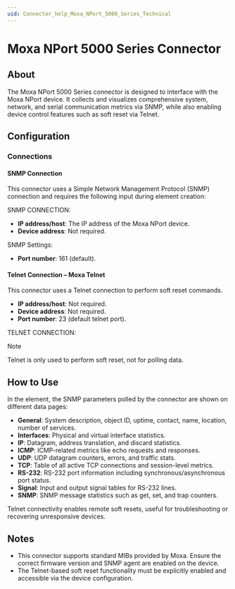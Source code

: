 ```yaml
---
uid: Connector_help_Moxa_NPort_5000_Series_Technical
---
```


# Moxa NPort 5000 Series Connector

## About

The Moxa NPort 5000 Series connector is designed to interface with the Moxa NPort device. It collects and visualizes comprehensive system, network, and serial communication metrics via SNMP, while also enabling device control features such as soft reset via Telnet.

## Configuration

### Connections

#### SNMP Connection

This connector uses a Simple Network Management Protocol (SNMP) connection and requires the following input during element creation:

SNMP CONNECTION:

- **IP address/host**: The IP address of the Moxa NPort device.
- **Device address**: Not required.

SNMP Settings:

- **Port number**: 161 (default).

#### Telnet Connection – Moxa Telnet

This connector uses a Telnet connection to perform soft reset commands.
- **IP address/host**: Not required. 
- **Device address**: Not required.
- **Port number**: 23 (default telnet port).

TELNET CONNECTION:

> [!NOTE]
> Telnet is only used to perform soft reset, not for polling data.

## How to Use

In the element, the SNMP parameters polled by the connector are shown on different data pages:

- **General**: System description, object ID, uptime, contact, name, location, number of services.
- **Interfaces**: Physical and virtual interface statistics.
- **IP**: Datagram, address translation, and discard statistics.
- **ICMP**: ICMP-related metrics like echo requests and responses.
- **UDP**: UDP datagram counters, errors, and traffic stats.
- **TCP**: Table of all active TCP connections and session-level metrics.
- **RS-232**: RS-232 port information including synchronous/asynchronous port status.
- **Signal**: Input and output signal tables for RS-232 lines.
- **SNMP**: SNMP message statistics such as get, set, and trap counters.

Telnet connectivity enables remote soft resets, useful for troubleshooting or recovering unresponsive devices.

## Notes

- This connector supports standard MIBs provided by Moxa. Ensure the correct firmware version and SNMP agent are enabled on the device.
- The Telnet-based soft reset functionality must be explicitly enabled and accessible via the device configuration.
